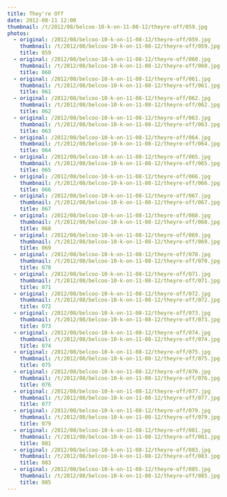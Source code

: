 ```yaml
---
title: They're Off
date: 2012-08-11 12:00
thumbnail: /t/2012/08/belcoo-10-k-on-11-08-12/theyre-off/059.jpg
photos:
  - original: /2012/08/belcoo-10-k-on-11-08-12/theyre-off/059.jpg
    thumbnail: /t/2012/08/belcoo-10-k-on-11-08-12/theyre-off/059.jpg
    title: 059
  - original: /2012/08/belcoo-10-k-on-11-08-12/theyre-off/060.jpg
    thumbnail: /t/2012/08/belcoo-10-k-on-11-08-12/theyre-off/060.jpg
    title: 060
  - original: /2012/08/belcoo-10-k-on-11-08-12/theyre-off/061.jpg
    thumbnail: /t/2012/08/belcoo-10-k-on-11-08-12/theyre-off/061.jpg
    title: 061
  - original: /2012/08/belcoo-10-k-on-11-08-12/theyre-off/062.jpg
    thumbnail: /t/2012/08/belcoo-10-k-on-11-08-12/theyre-off/062.jpg
    title: 062
  - original: /2012/08/belcoo-10-k-on-11-08-12/theyre-off/063.jpg
    thumbnail: /t/2012/08/belcoo-10-k-on-11-08-12/theyre-off/063.jpg
    title: 063
  - original: /2012/08/belcoo-10-k-on-11-08-12/theyre-off/064.jpg
    thumbnail: /t/2012/08/belcoo-10-k-on-11-08-12/theyre-off/064.jpg
    title: 064
  - original: /2012/08/belcoo-10-k-on-11-08-12/theyre-off/065.jpg
    thumbnail: /t/2012/08/belcoo-10-k-on-11-08-12/theyre-off/065.jpg
    title: 065
  - original: /2012/08/belcoo-10-k-on-11-08-12/theyre-off/066.jpg
    thumbnail: /t/2012/08/belcoo-10-k-on-11-08-12/theyre-off/066.jpg
    title: 066
  - original: /2012/08/belcoo-10-k-on-11-08-12/theyre-off/067.jpg
    thumbnail: /t/2012/08/belcoo-10-k-on-11-08-12/theyre-off/067.jpg
    title: 067
  - original: /2012/08/belcoo-10-k-on-11-08-12/theyre-off/068.jpg
    thumbnail: /t/2012/08/belcoo-10-k-on-11-08-12/theyre-off/068.jpg
    title: 068
  - original: /2012/08/belcoo-10-k-on-11-08-12/theyre-off/069.jpg
    thumbnail: /t/2012/08/belcoo-10-k-on-11-08-12/theyre-off/069.jpg
    title: 069
  - original: /2012/08/belcoo-10-k-on-11-08-12/theyre-off/070.jpg
    thumbnail: /t/2012/08/belcoo-10-k-on-11-08-12/theyre-off/070.jpg
    title: 070
  - original: /2012/08/belcoo-10-k-on-11-08-12/theyre-off/071.jpg
    thumbnail: /t/2012/08/belcoo-10-k-on-11-08-12/theyre-off/071.jpg
    title: 071
  - original: /2012/08/belcoo-10-k-on-11-08-12/theyre-off/072.jpg
    thumbnail: /t/2012/08/belcoo-10-k-on-11-08-12/theyre-off/072.jpg
    title: 072
  - original: /2012/08/belcoo-10-k-on-11-08-12/theyre-off/073.jpg
    thumbnail: /t/2012/08/belcoo-10-k-on-11-08-12/theyre-off/073.jpg
    title: 073
  - original: /2012/08/belcoo-10-k-on-11-08-12/theyre-off/074.jpg
    thumbnail: /t/2012/08/belcoo-10-k-on-11-08-12/theyre-off/074.jpg
    title: 074
  - original: /2012/08/belcoo-10-k-on-11-08-12/theyre-off/075.jpg
    thumbnail: /t/2012/08/belcoo-10-k-on-11-08-12/theyre-off/075.jpg
    title: 075
  - original: /2012/08/belcoo-10-k-on-11-08-12/theyre-off/076.jpg
    thumbnail: /t/2012/08/belcoo-10-k-on-11-08-12/theyre-off/076.jpg
    title: 076
  - original: /2012/08/belcoo-10-k-on-11-08-12/theyre-off/077.jpg
    thumbnail: /t/2012/08/belcoo-10-k-on-11-08-12/theyre-off/077.jpg
    title: 077
  - original: /2012/08/belcoo-10-k-on-11-08-12/theyre-off/079.jpg
    thumbnail: /t/2012/08/belcoo-10-k-on-11-08-12/theyre-off/079.jpg
    title: 079
  - original: /2012/08/belcoo-10-k-on-11-08-12/theyre-off/081.jpg
    thumbnail: /t/2012/08/belcoo-10-k-on-11-08-12/theyre-off/081.jpg
    title: 081
  - original: /2012/08/belcoo-10-k-on-11-08-12/theyre-off/083.jpg
    thumbnail: /t/2012/08/belcoo-10-k-on-11-08-12/theyre-off/083.jpg
    title: 083
  - original: /2012/08/belcoo-10-k-on-11-08-12/theyre-off/085.jpg
    thumbnail: /t/2012/08/belcoo-10-k-on-11-08-12/theyre-off/085.jpg
    title: 085
---
```

